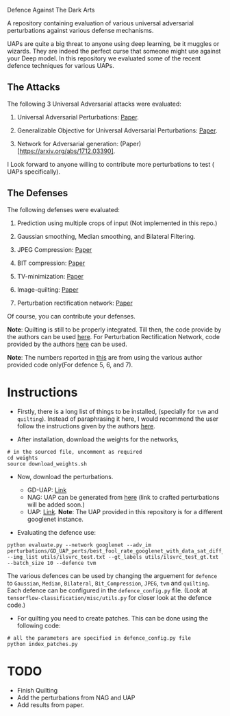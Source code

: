 Defence Against The Dark Arts

A repository containing evaluation of various universal adversarial perturbations against various defense mechanisms.

UAPs are quite a big threat to anyone using deep learning, be it muggles or wizards. They are indeed the perfect curse that someone might use against your Deep model. In this repository we evaluated some of the recent defence techniques for various UAPs. 

## The Attacks
The following 3 Universal Adversarial attacks were evaluated:

1) Universal Adversarial Perturbations: [Paper](https://arxiv.org/abs/1610.08401).

2) Generalizable Objective for Universal Adversarial Perturbations: [Paper](https://arxiv.org/abs/1801.08092).

3) Network for Adversarial generation: (Paper)[https://arxiv.org/abs/1712.03390].

I Look forward to anyone willing to contribute more perturbations to test ( UAPs specifically).

## The Defenses

The following defenses were evaluated:

1) Prediction using multiple crops of input (Not implemented in this repo.)

2) Gaussian smoothing, Median smoothing, and Bilateral Filtering.

3) JPEG Compression: [Paper](https://arxiv.org/abs/1608.00853)

4) BIT compression: [Paper](https://arxiv.org/abs/1704.01155)

5) TV-minimization: [Paper](https://arxiv.org/abs/1711.00117)

6) Image-quilting: [Paper](https://arxiv.org/abs/1711.00117)

7) Perturbation rectification network: [Paper](https://arxiv.org/abs/1711.05929)

Of course, you can contribute your defenses. 

**Note**: Quilting is still to be properly integrated. Till then, the code provide by the authors can be used [here](https://github.com/facebookresearch/adversarial_image_defenses). For Perturbation Rectification Network, code provided by the authors [here]() can be used.

**Note**: The numbers reported in [this](https://arxiv.org/abs/1801.08092) are from using the various author provided code only(For defence 5, 6, and 7).

# Instructions

* Firstly, there is a long list of things to be installed, (specially for `tvm` and `quilting`). Instead of paraphrasing it here, I would recommend the user follow the instructions given by the authors [here](https://github.com/facebookresearch/adversarial_image_defenses).

* After installation, download the weights for the networks,

```
# in the sourced file, uncomment as required
cd weights
source download_weights.sh
``` 

* Now, download the perturbations. 
  * GD-UAP: [Link](https://www.dropbox.com/s/ixjzg4itx10nhid/perturbations.tar.gz?dl=0)
  * NAG: UAP can be generated from [here](https://github.com/val-iisc/nag.git) (link to crafted perturbations will be added soon.)
  * UAP: [Link](https://github.com/LTS4/universal.git). **Note**: The UAP provided in this repository is for a different googlenet instance.

* Evaluating the defence use:

```
python evaluate.py --network googlenet --adv_im perturbations/GD_UAP_perts/best_fool_rate_googlenet_with_data_sat_diff_reg_0.0.npy --img_list utils/ilsvrc_test.txt --gt_labels utils/ilsvrc_test_gt.txt --batch_size 10 --defence tvm
```

The various defences can be used by changing the arguement for `defence` to `Gaussian`, `Median`, `Bilateral`, `Bit_Compression`, `JPEG`, `tvm` and `quilting`. Each defence can be configured in the `defence_config.py` file. (Look at `tensorflow-classification/misc/utils.py` for closer look at the defence code.)

* For quilting you need to create patches. This can be done using the following code:
```
# all the parameters are specified in defence_config.py file
python index_patches.py
```
# TODO

* Finish Quilting
* Add the perturbations from NAG and UAP
* Add results from paper.



